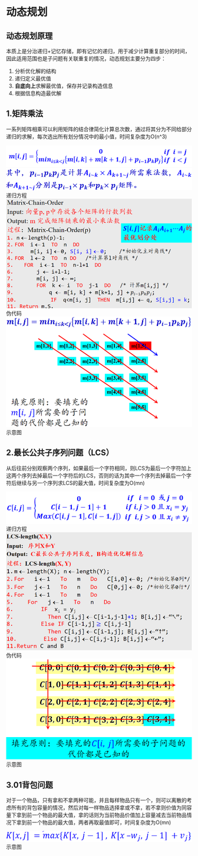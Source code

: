 # 动态规划
## 动态规划原理
本质上是分治递归+记忆存储，即有记忆的递归，用于减少计算重复部分的时间，因此适用范围也是子问题有关联重复的情况，动态规划主要分为四步：
1. 分析优化解的结构
2. 递归定义最优值
3. ****自底向上****求解最优值，保存并记录构造信息
4. 根据信息构造最优解
## 1.矩阵乘法
一系列矩阵相乘可以利用矩阵的结合律简化计算总次数，通过将其分为不同给部分递归的求解，每次选出所有划分情况中的最小值，时间复杂度为O(n^3)

![输入图片说明](/imgs/2025-06-14/oIeahBNQAZRnxJUr.png)![输入图片说明](/imgs/2025-06-14/EmAGqeozfPFJDekX.png)
递归方程
![输入图片说明](/imgs/2025-06-14/8ghJ2ZdRxZ8CA3GY.png)
伪代码
![输入图片说明](/imgs/2025-06-14/nps3PS72bKdQZmLj.png)示意图
## 2.最长公共子序列问题（LCS）
从后往前分别观察两个序列，如果最后一个字符相同，则LCS为最后一个字符加上这两个序列去掉最后一个字符后的LCS，否则的话为其中一个序列去掉最后一个字符后继续与另一个序列求LCS的最大值，时间复杂度为O(mn)

![输入图片说明](/imgs/2025-06-14/gGEXRdn4LlXUCYJc.png)递归方程
![输入图片说明](/imgs/2025-06-14/8Tjov65cqr7vJpoO.png)伪代码
![输入图片说明](/imgs/2025-06-14/mGNYLIsRJeDr3u1u.png)示意图
## 3.01背包问题
对于一个物品，只有拿和不拿两种可能，并且每样物品只有一个，则可以离散的考虑所有的背包容量的情况，然后对每一样物品选择拿或不拿，若不拿则价值为同容量下拿到前一个物品的最大值，拿的话则为当前物品价值加上容量减去当前物品情况下拿到前一个物品的最大值，两者再取最值即可，时间复杂度为O(mn)

![输入图片说明](/imgs/2025-06-14/7K4vjz3CK15WPUGs.png)示意图

<!--stackedit_data:
eyJoaXN0b3J5IjpbMTczNDg4NjY5LDE1MDY3NTM2NDRdfQ==
-->